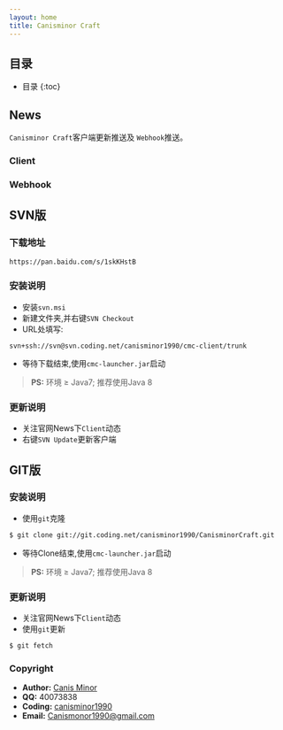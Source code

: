 ```yaml
---
layout: home
title: Canisminor Craft
---
```


## 目录

* 目录
{:toc}

## News
   
`Canisminor Craft`客户端更新推送及 `Webhook`推送。
    
### Client

<div class="w-group" id="client"></div>

### Webhook
    
<div class="w-group" id="webhook"></div>

## SVN版

### 下载地址

```sh
https://pan.baidu.com/s/1skKHstB
```

### 安装说明

- 安装`svn.msi`
- 新建文件夹,并右键`SVN Checkout`
- URL处填写:

```
svn+ssh://svn@svn.coding.net/canisminor1990/cmc-client/trunk
```

- 等待下载结束,使用`cmc-launcher.jar`启动

> **PS:** 环境 ≥ Java7; 推荐使用Java 8

### 更新说明

- 关注官网News下`Client`动态
- 右键`SVN Update`更新客户端

## GIT版

### 安装说明

- 使用`git`克隆

```bash
$ git clone git://git.coding.net/canisminor1990/CanisminorCraft.git
```
- 等待Clone结束,使用`cmc-launcher.jar`启动

> **PS:** 环境 ≥ Java7; 推荐使用Java 8

### 更新说明

- 关注官网News下`Client`动态
- 使用`git`更新

```bash
$ git fetch
```

### Copyright

- **Author:** [Canis Minor](http://canisminor.cc)
- **QQ:** 40073838
- **Coding:** [canisminor1990](https://coding.net/u/canisminor1990)
- **Email:** [Canismonor1990@gmail.com](Canismonor1990@gmail.com)